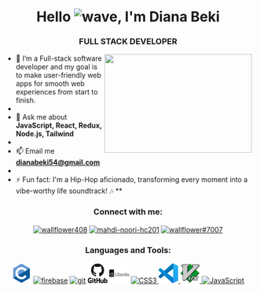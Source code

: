 <h1 align="center">Hello <img class="emoji" alt="wave" height="30" width="30" src="https://github.githubassets.com/images/icons/emoji/unicode/1f44b.png">, I'm Diana Beki</h1>
<h3 align="center">FULL STACK DEVELOPER</h3>
    <img src="https://media3.giphy.com/media/v1.Y2lkPTc5MGI3NjExb3kxZzVsenZndzBqb29xdGZhdmd2MDZ1Mm9hZTFwMWQ1bTE2cmoxZCZlcD12MV9naWZzX3NlYXJjaCZjdD1n/Vh1KrUr6Tvl1RFYYk6/giphy.gif" align="right" width="300" height="200"/>
    
- 🌱 I’m a Full-stack software developer and my goal is to make user-friendly web apps for smooth web experiences from start to finish.
- 
- 💬 Ask me about **JavaScript, React, Redux, Node.js, Tailwind**
- 
- 📫 Email me **dianabeki54@gmail.com**
- 
- ⚡ Fun fact: I'm a Hip-Hop aficionado, transforming every moment into a vibe-worthy life soundtrack! 🎶 **

<h3 align="center">Connect with me:</h3>
<p align="center">
  <a href="https://twitter.com/home" target="blank"><img align="center" src="https://raw.githubusercontent.com/rahuldkjain/github-profile-readme-generator/master/src/images/icons/Social/twitter.svg" alt="wallflower408" height="30" width="30" /></a>
  <a href="https://www.linkedin.com/in/diana-beki/" target="blank"><img align="center" src="https://raw.githubusercontent.com/rahuldkjain/github-profile-readme-generator/master/src/images/icons/Social/linked-in-alt.svg" alt="mahdi-noori-hc201" height="30" width="40" style="max-width: 100%;"></a>
  <a href="#" target="blank"><img align="center" src="https://raw.githubusercontent.com/rahuldkjain/github-profile-readme-generator/master/src/images/icons/Social/discord.svg" alt="wallflower#7007" height="30" width="40" /></a>
</p>

<h3 align="center">Languages and Tools:</h3>
<p align="center">
  <a href="https://www.cprogramming.com/" target="_blank"><img src="https://raw.githubusercontent.com/devicons/devicon/master/icons/c/c-original.svg" alt="c" width="40" height="40" /></a>
  <a href="https://firebase.google.com/" target="_blank"><img src="https://www.vectorlogo.zone/logos/firebase/firebase-icon.svg" alt="firebase" width="40" height="40" /></a>
  <a href="https://git-scm.com/" target="_blank"><img src="https://www.vectorlogo.zone/logos/git-scm/git-scm-icon.svg" alt="git" width="40" height="40" /></a>
  <img src="https://github.com/devicons/devicon/blob/master/icons/github/github-original-wordmark.svg" title="GitHub" alt="GitHub" width="40" height="40" />
  <img src="https://github.com/devicons/devicon/blob/master/icons/ubuntu/ubuntu-plain-wordmark.svg" title="ubuntu" alt="ubuntu" width="40" height="40" />
	    <a target="_blank" rel="noopener noreferrer nofollow" href="https://camo.githubusercontent.com/c25dc2718f1ecf4959b961a883ba74c3aa6eda5cc2bbb733cdcae99c426d8e95/68747470733a2f2f696d672e736869656c64732e696f2f62616467652f637373332d2532333135373242362e7376673f7374796c653d666c61742d737175617265266c6f676f3d63737333266c6f676f436f6c6f723d7768697465">
<img src="https://camo.githubusercontent.com/c25dc2718f1ecf4959b961a883ba74c3aa6eda5cc2bbb733cdcae99c426d8e95/68747470733a2f2f696d672e736869656c64732e696f2f62616467652f637373332d2532333135373242362e7376673f7374796c653d666c61742d737175617265266c6f676f3d63737333266c6f676f436f6c6f723d7768697465" alt="CSS3" data-canonical-src="https://img.shields.io/badge/css3-%231572B6.svg?style=flat-square&amp;logo=css3&amp;logoColor=white" width="40" height="40" style="max-width: 100%;">
<img src="https://github.com/devicons/devicon/raw/master/icons/vscode/vscode-original.svg" title="vscode" width="40" height="40" style="max-width: 100%;">
		    <img src="https://github.com/devicons/devicon/raw/master/icons/vim/vim-original.svg" title="vim" width="40" height="40" style="max-width: 100%;">
		    <img src="https://camo.githubusercontent.com/06b0ed212bf5bae6c044ba0b4a708f97ca82a23e38b089dfc4f97ba239a35cc8/68747470733a2f2f696d672e736869656c64732e696f2f62616467652f6a6176617363726970742d2532333332333333302e7376673f7374796c653d666c61742d737175617265266c6f676f3d6a617661736372697074266c6f676f436f6c6f723d253233463744463145" alt="JavaScript" data-canonical-src="https://img.shields.io/badge/javascript-%23323330.svg?style=flat-square&amp;logo=javascript&amp;logoColor=%23F7DF1E" style="max-width: 100%;">
</p>
